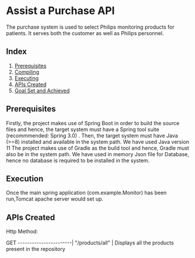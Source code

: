 # Assist a Purchase API


The purchase system is used to select Philips monitoring products for patients.
It serves both the customer as well as Philips personnel.

## Index
1. [Prerequisites](#Prerequisites)
2. [Compiling](#Compiling)
3. [Executing](#Executing)
4. [APIs Created](#ApiCreated)
5. [Goal Set and Achieved](#Goalset)


## Prerequisites
Firstly, the project makes use of Spring Boot in order to build the source files and hence, the target system must have a Spring tool suite (recommmended: Spring 3.0) .
Then, the target system must have Java (>=8) installed and available in the system path. We have used Java version 11
The project makes use of Gradle as the build tool and hence, Gradle must also be in the system path.
We have used in memory Json file for Database, hence no database is required to be installed in the system.

## Execution
Once the main spring application (com.example.Monitor) has been run,Tomcat apache server would set up.

## APIs Created
Http Method:

GET -----------------------|  "/products/all"  |  Displays all the products present in the repository




